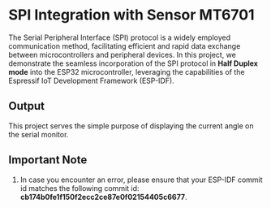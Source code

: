 # SPI Integration with Sensor MT6701

The Serial Peripheral Interface (SPI) protocol is a widely employed communication method, facilitating efficient and rapid data exchange between microcontrollers and peripheral devices. In this project, we demonstrate the seamless incorporation of the SPI protocol in **Half Duplex mode** into the ESP32 microcontroller, leveraging the capabilities of the Espressif IoT Development Framework (ESP-IDF).

## Output

This project serves the simple purpose of displaying the current angle on the serial monitor.

## Important Note

1. In case you encounter an error, please ensure that your ESP-IDF commit id matches the following commit id: **cb174b0fe1f150f2ecc2ce87e0f02154405c6677**.